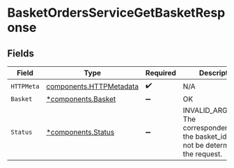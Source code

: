# BasketOrdersServiceGetBasketResponse


## Fields

| Field                                                                                            | Type                                                                                             | Required                                                                                         | Description                                                                                      |
| ------------------------------------------------------------------------------------------------ | ------------------------------------------------------------------------------------------------ | ------------------------------------------------------------------------------------------------ | ------------------------------------------------------------------------------------------------ |
| `HTTPMeta`                                                                                       | [components.HTTPMetadata](../../models/components/httpmetadata.md)                               | :heavy_check_mark:                                                                               | N/A                                                                                              |
| `Basket`                                                                                         | [*components.Basket](../../models/components/basket.md)                                          | :heavy_minus_sign:                                                                               | OK                                                                                               |
| `Status`                                                                                         | [*components.Status](../../models/components/status.md)                                          | :heavy_minus_sign:                                                                               | INVALID_ARGUMENT: The correspondent_id or the basket_id could not be determined for the request. |